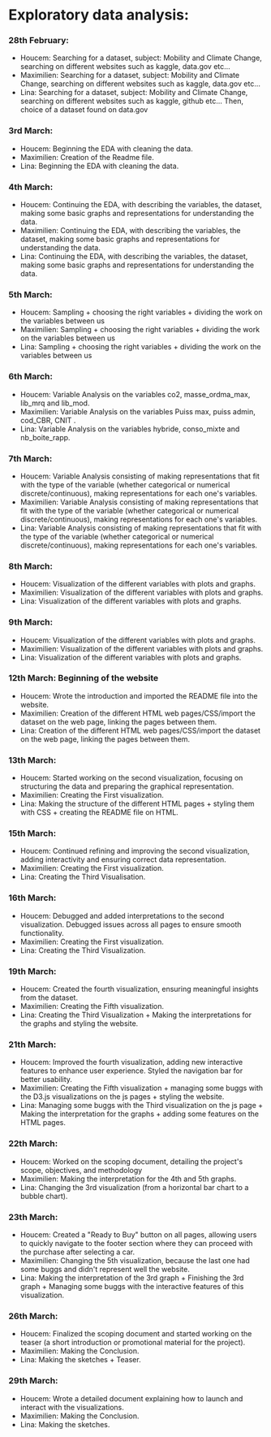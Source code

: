 # Exploratory data analysis:
 
### 28th February:
- Houcem: Searching for a dataset, subject: Mobility and Climate Change, searching on different websites such as kaggle, data.gov etc...
- Maximilien: Searching for a dataset, subject: Mobility and Climate Change, searching on different websites such as kaggle, data.gov etc...
- Lina: Searching for a dataset, subject: Mobility and Climate Change, searching on different websites such as kaggle, github etc...
Then, choice of a dataset found on data.gov
 
### 3rd March:
 
- Houcem: Beginning the EDA with cleaning the data.
- Maximilien: Creation of the Readme file.
- Lina: Beginning the EDA with cleaning the data.
 
### 4th March:
 
- Houcem: Continuing the EDA, with describing the variables, the dataset, making some basic graphs and representations for understanding the data.
- Maximilien: Continuing the EDA, with describing the variables, the dataset, making some basic graphs and representations for understanding the data.
- Lina: Continuing the EDA, with describing the variables, the dataset, making some basic graphs and representations for understanding the data.
 
### 5th March:
 
- Houcem: Sampling + choosing the right variables + dividing the work on the variables between us
- Maximilien: Sampling + choosing the right variables + dividing the work on the variables between us
- Lina: Sampling + choosing the right variables + dividing the work on the variables between us
 
### 6th March:
 
- Houcem: Variable Analysis on the variables co2, masse_ordma_max, lib_mrq and lib_mod.
- Maximilien: Variable Analysis on the variables Puiss max, puiss admin, cod_CBR, CNIT .
- Lina: Variable Analysis on the variables hybride, conso_mixte and nb_boite_rapp.
 
### 7th March:
 
- Houcem: Variable Analysis consisting of making representations that fit with the type of the variable (whether categorical or numerical discrete/continuous), making representations for each one's variables.
- Maximilien: Variable Analysis consisting of making representations that fit with the type of the variable (whether categorical or numerical discrete/continuous), making representations for each one's variables.
- Lina: Variable Analysis consisting of making representations that fit with the type of the variable (whether categorical or numerical discrete/continuous), making representations for each one's variables.
 
### 8th March:
 
- Houcem: Visualization of the different variables with plots and graphs.
- Maximilien: Visualization of the different variables with plots and graphs.
- Lina: Visualization of the different variables with plots and graphs.
 
### 9th March:
 
- Houcem: Visualization of the different variables with plots and graphs.
- Maximilien: Visualization of the different variables with plots and graphs.
- Lina: Visualization of the different variables with plots and graphs.
 
### 12th March: Beginning of the website
 
- Houcem: Wrote the introduction and imported the README file into the website.
- Maximilien: Creation of the different HTML web pages/CSS/import the dataset on the web page, linking the pages between them.
- Lina: Creation of the different HTML web pages/CSS/import the dataset on the web page, linking the pages between them.
 
### 13th March:
 
- Houcem: Started working on the second visualization, focusing on structuring the data and preparing the graphical representation.
- Maximilien: Creating the First visualization.
- Lina: Making the structure of the different HTML pages + styling them with CSS + creating the README file on HTML.
 
### 15th March:
 
- Houcem: Continued refining and improving the second visualization, adding interactivity and ensuring correct data representation.
- Maximilien: Creating the First visualization.
- Lina: Creating the Third Visualisation.
 
### 16th March:
 
- Houcem: Debugged and added interpretations to the second visualization.
          Debugged issues across all pages to ensure smooth functionality.
- Maximilien: Creating the First visualization.
- Lina: Creating the Third Visualization.
 
### 19th March:
 
- Houcem: Created the fourth visualization, ensuring meaningful insights from the dataset.
- Maximilien: Creating the Fifth visualization.
- Lina: Creating the Third Visualization + Making the interpretations for the graphs and styling the website.
 
### 21th March:
 
- Houcem: Improved the fourth visualization, adding new interactive features to enhance user experience.
          Styled the navigation bar for better usability.
- Maximilien: Creating the Fifth visualization + managing some buggs with the D3.js visualizations on the js pages + styling the website.
- Lina: Managing some buggs with the Third visualization on the js page + Making the interpretation for the graphs + adding some features on the HTML pages.
 
### 22th March:
 
- Houcem: Worked on the scoping document, detailing the project's scope, objectives, and methodology
- Maximilien: Making the interpretation for the 4th and 5th graphs.
- Lina: Changing the 3rd visualization (from a horizontal bar chart to a bubble chart).
 
### 23th March:
 
- Houcem: Created a "Ready to Buy" button on all pages, allowing users to quickly navigate to the footer section where they can proceed with the purchase after selecting a car.
- Maximilien: Changing the 5th visualization, because the last one had some buggs and didn't represent well the website.
- Lina: Making the interpretation of the 3rd graph + Finishing the 3rd graph + Managing some buggs with the interactive features of this visualization.
 
### 26th March:
 
- Houcem: Finalized the scoping document and started working on the teaser (a short introduction or promotional material for the project).
- Maximilien: Making the Conclusion.
- Lina: Making the sketches + Teaser.
 
### 29th March:
 
- Houcem: Wrote a detailed document explaining how to launch and interact with the visualizations.
- Maximilien: Making the Conclusion.
- Lina: Making the sketches.
 
